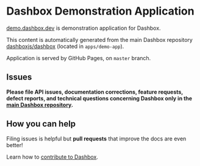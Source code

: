 # Dashbox Demonstration Application

[demo.dashbox.dev](https://demo.dashbox.dev) is demonstration application for Dashbox.  
  
This content is automatically generated from the main Dashbox repository [dashboxjs/dashbox](https://github.com/dashboxjs/dashbox) (located in `apps/demo-app`).  
  
Application is served by GitHub Pages, on `master` branch.

## Issues
**Please file API issues, documentation corrections, feature requests, defect reports, and technical questions concerning Dashbox only in the [main Dashbox repository](https://github.com/dashboxjs/dashbox/issues).**

## How you can help
Filing issues is helpful but **pull requests** that improve the docs are even better!  
  
Learn how to [contribute to Dashbox](https://github.com/dashboxjs/dashbox/blob/master/CONTRIBUTE.md).
